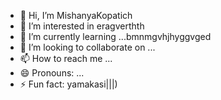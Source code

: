 - 👋 Hi, I’m MishanyaKopatich
- 👀 I’m interested in eragverthth
- 🌱 I’m currently learning ...bmnmgvhjhyggvged
- 💞️ I’m looking to collaborate on ...
- 📫 How to reach me ...
- 😄 Pronouns: ...
- ⚡ Fun fact: yamakasi|||)
<!---
MishanyaKopatich/MishanyaKopatich is a ✨ special ✨ repository because its `README.md` (this file) appears on your GitHub profile.
You can click the Preview link to take a look at your changes.
